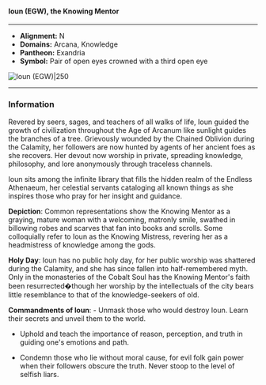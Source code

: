 #### Ioun (EGW), the Knowing Mentor
___

- **Alignment:** N
- **Domains:** Arcana, Knowledge
- **Pantheon:** Exandria
- **Symbol:** Pair of open eyes crowned with a third open eye

![Ioun (EGW)|250](https://5etools-mirror-1.github.io/img/deities/EGW/Symbol%20of%20Ioun.png)
___

### Information

Revered by seers, sages, and teachers of all walks of life, Ioun guided the growth of civilization throughout the Age of Arcanum like sunlight guides the branches of a tree. Grievously wounded by the Chained Oblivion during the Calamity, her followers are now hunted by agents of her ancient foes as she recovers. Her devout now worship in private, spreading knowledge, philosophy, and lore anonymously through traceless channels.

Ioun sits among the infinite library that fills the hidden realm of the Endless Athenaeum, her celestial servants cataloging all known things as she inspires those who pray for her insight and guidance.

**Depiction**: Common representations show the Knowing Mentor as a graying, mature woman with a welcoming, matronly smile, swathed in billowing robes and scarves that fan into books and scrolls. Some colloquially refer to Ioun as the Knowing Mistress, revering her as a headmistress of knowledge among the gods.

**Holy Day**: Ioun has no public holy day, for her public worship was shattered during the Calamity, and she has since fallen into half-remembered myth. Only in the monasteries of the Cobalt Soul has the Knowing Mentor's faith been resurrected�though her worship by the intellectuals of the city bears little resemblance to that of the knowledge-seekers of old.

**Commandments of Ioun**: - Unmask those who would destroy Ioun. Learn their secrets and unveil them to the world.

- Uphold and teach the importance of reason, perception, and truth in guiding one's emotions and path.

- Condemn those who lie without moral cause, for evil folk gain power when their followers obscure the truth. Never stoop to the level of selfish liars.
